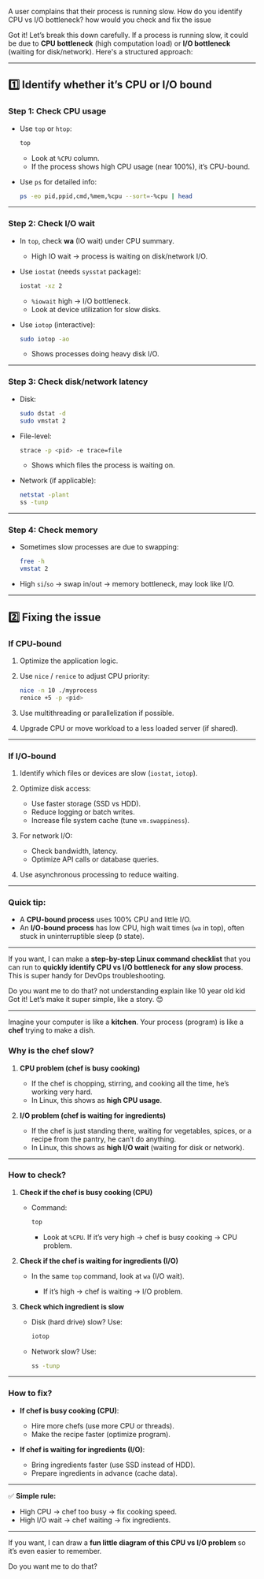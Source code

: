 A user complains that their process is running slow. How do you identify CPU vs I/O bottleneck? how would you check and fix the issue

Got it! Let’s break this down carefully. If a process is running slow, it could be due to **CPU bottleneck** (high computation load) or **I/O bottleneck** (waiting for disk/network). Here's a structured approach:

---

## **1️⃣ Identify whether it’s CPU or I/O bound**

### **Step 1: Check CPU usage**

* Use `top` or `htop`:

  ```bash
  top
  ```

  * Look at `%CPU` column.
  * If the process shows high CPU usage (near 100%), it’s CPU-bound.

* Use `ps` for detailed info:

  ```bash
  ps -eo pid,ppid,cmd,%mem,%cpu --sort=-%cpu | head
  ```

---

### **Step 2: Check I/O wait**

* In `top`, check **wa** (IO wait) under CPU summary.

  * High IO wait → process is waiting on disk/network I/O.

* Use `iostat` (needs `sysstat` package):

  ```bash
  iostat -xz 2
  ```

  * `%iowait` high → I/O bottleneck.
  * Look at device utilization for slow disks.

* Use `iotop` (interactive):

  ```bash
  sudo iotop -ao
  ```

  * Shows processes doing heavy disk I/O.

---

### **Step 3: Check disk/network latency**

* Disk:

  ```bash
  sudo dstat -d
  sudo vmstat 2
  ```

* File-level:

  ```bash
  strace -p <pid> -e trace=file
  ```

  * Shows which files the process is waiting on.

* Network (if applicable):

  ```bash
  netstat -plant
  ss -tunp
  ```

---

### **Step 4: Check memory**

* Sometimes slow processes are due to swapping:

  ```bash
  free -h
  vmstat 2
  ```
* High `si`/`so` → swap in/out → memory bottleneck, may look like I/O.

---

## **2️⃣ Fixing the issue**

### **If CPU-bound**

1. Optimize the application logic.
2. Use `nice` / `renice` to adjust CPU priority:

   ```bash
   nice -n 10 ./myprocess
   renice +5 -p <pid>
   ```
3. Use multithreading or parallelization if possible.
4. Upgrade CPU or move workload to a less loaded server (if shared).

---

### **If I/O-bound**

1. Identify which files or devices are slow (`iostat`, `iotop`).
2. Optimize disk access:

   * Use faster storage (SSD vs HDD).
   * Reduce logging or batch writes.
   * Increase file system cache (tune `vm.swappiness`).
3. For network I/O:

   * Check bandwidth, latency.
   * Optimize API calls or database queries.
4. Use asynchronous processing to reduce waiting.

---

### **Quick tip:**

* A **CPU-bound process** uses 100% CPU and little I/O.
* An **I/O-bound process** has low CPU, high wait times (`wa` in top), often stuck in uninterruptible sleep (`D` state).

---

If you want, I can make a **step-by-step Linux command checklist** that you can run to **quickly identify CPU vs I/O bottleneck for any slow process**. This is super handy for DevOps troubleshooting.

Do you want me to do that?
not understanding explain like 10 year old kid
Got it! Let’s make it super simple, like a story. 😊

---

Imagine your computer is like a **kitchen**. Your process (program) is like a **chef** trying to make a dish.

### **Why is the chef slow?**

1. **CPU problem (chef is busy cooking)**

   * If the chef is chopping, stirring, and cooking all the time, he’s working very hard.
   * In Linux, this shows as **high CPU usage**.

2. **I/O problem (chef is waiting for ingredients)**

   * If the chef is just standing there, waiting for vegetables, spices, or a recipe from the pantry, he can’t do anything.
   * In Linux, this shows as **high I/O wait** (waiting for disk or network).

---

### **How to check?**

1. **Check if the chef is busy cooking (CPU)**

   * Command:

     ```bash
     top
     ```

     * Look at `%CPU`. If it’s very high → chef is busy cooking → CPU problem.

2. **Check if the chef is waiting for ingredients (I/O)**

   * In the same `top` command, look at `wa` (I/O wait).

     * If it’s high → chef is waiting → I/O problem.

3. **Check which ingredient is slow**

   * Disk (hard drive) slow? Use:

     ```bash
     iotop
     ```
   * Network slow? Use:

     ```bash
     ss -tunp
     ```

---

### **How to fix?**

* **If chef is busy cooking (CPU)**:

  * Hire more chefs (use more CPU or threads).
  * Make the recipe faster (optimize program).

* **If chef is waiting for ingredients (I/O)**:

  * Bring ingredients faster (use SSD instead of HDD).
  * Prepare ingredients in advance (cache data).

---

✅ **Simple rule:**

* High CPU → chef too busy → fix cooking speed.
* High I/O wait → chef waiting → fix ingredients.

---

If you want, I can draw a **fun little diagram of this CPU vs I/O problem** so it’s even easier to remember.

Do you want me to do that?
